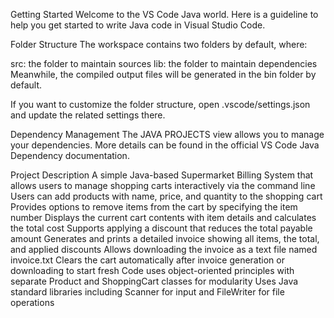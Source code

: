 Getting Started
Welcome to the VS Code Java world. Here is a guideline to help you get started to write Java code in Visual Studio Code.

Folder Structure
The workspace contains two folders by default, where:

src: the folder to maintain sources
lib: the folder to maintain dependencies
Meanwhile, the compiled output files will be generated in the bin folder by default.

If you want to customize the folder structure, open .vscode/settings.json and update the related settings there.

Dependency Management
The JAVA PROJECTS view allows you to manage your dependencies. More details can be found in the official VS Code Java Dependency documentation.

Project Description
A simple Java-based Supermarket Billing System that allows users to manage shopping carts interactively via the command line
Users can add products with name, price, and quantity to the shopping cart
Provides options to remove items from the cart by specifying the item number
Displays the current cart contents with item details and calculates the total cost
Supports applying a discount that reduces the total payable amount
Generates and prints a detailed invoice showing all items, the total, and applied discounts
Allows downloading the invoice as a text file named invoice.txt
Clears the cart automatically after invoice generation or downloading to start fresh
Code uses object-oriented principles with separate Product and ShoppingCart classes for modularity
Uses Java standard libraries including Scanner for input and FileWriter for file operations
